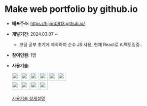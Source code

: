 # Make web portfolio by github.io

- **배포주소**: https://hjinn0813.github.io/

- **개발기간**: 2024.03.07 ~

  - 코딩 공부 초기에 제작하여 순수 JS 사용, 현재 React로 리팩토링중..

- **참여인원**: 1명

- **사용기술**:
  <div>
    <img src="https://img.shields.io/badge/HTML-E34F26?style=flat-square&logo=html5&logoColor=white" height="26">
    <img src="https://img.shields.io/badge/CSS-1572B6?style=flat-square&logo=css3&logoColor=white" height="26">
    <img src="https://img.shields.io/badge/JavaScript-F7DF1E?style=flat-square&logo=javascript&logoColor=black" height="26">
    <img src="https://img.shields.io/badge/Bootstrap-7952B3?style=flat-square&logo=bootstrap&logoColor=white" height="26">
    <img src="https://img.shields.io/badge/GSAP-88CE02?style=flat-square&logo=GreenSock&logoColor=white" height="26">
    <img src="https://img.shields.io/badge/lodash-3492FF?style=flat-square&logo=lodash&logoColor=white" height="26">
    <br>
    <img src="https://img.shields.io/badge/Git-F05032?style=flat-square&logo=git&logoColor=white" height="26">
    <img src="https://img.shields.io/badge/GitHub-181717?style=flat-square&logo=github&logoColor=white" height="26">
    <img src="https://img.shields.io/badge/VS_Code-007ACC?style=flat-square&logo=visual-studio-code&logoColor=white" height="26">
    <img src="https://img.shields.io/badge/Prettier-F7B93E?style=flat-square&logo=prettier&logoColor=black" height="26">
  </div>

  [사용기술 상세설명](https://hjinn0813.tistory.com/92)
